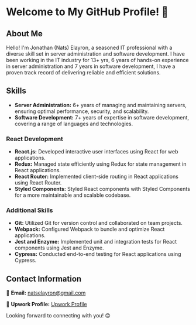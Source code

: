 # Welcome to My GitHub Profile! 👋

## About Me

Hello! I'm Jonathan (Nats) Elayron, a seasoned IT professional with a diverse skill set in server administration and software development. I have been working in the IT industry for 13+ yrs, 6 years of hands-on experience in server administration and 7 years in software development, I have a proven track record of delivering reliable and efficient solutions.

## Skills

- **Server Administration:** 6+ years of managing and maintaining servers, ensuring optimal performance, security, and scalability.
- **Software Development:** 7+ years of expertise in software development, covering a range of languages and technologies.

### React Development

- **React.js:** Developed interactive user interfaces using React for web applications.
- **Redux:** Managed state efficiently using Redux for state management in React applications.
- **React Router:** Implemented client-side routing in React applications using React Router.
- **Styled Components:** Styled React components with Styled Components for a more maintainable and scalable codebase.

### Additional Skills

- **Git:** Utilized Git for version control and collaborated on team projects.
- **Webpack:** Configured Webpack to bundle and optimize React applications.
- **Jest and Enzyme:** Implemented unit and integration tests for React components using Jest and Enzyme.
- **Cypress:** Conducted end-to-end testing for React applications using Cypress.

## Contact Information

📧 **Email:** [natselayron@gmail.com](mailto:natselayron@gmail.com)

💼 **Upwork Profile:** [Upwork Profile](https://www.upwork.com/freelancers/~01b650d81dbde8f427)

Looking forward to connecting with you! 😊
